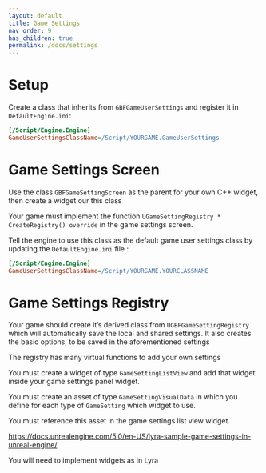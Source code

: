 ```yaml
---
layout: default
title: Game Settings
nav_order: 9
has_children: true
permalink: /docs/settings
---
```


# Setup

Create a class that inherits from `GBFGameUserSettings` and register it in `DefaultEngine.ini`:

```ini
[/Script/Engine.Engine]
GameUserSettingsClassName=/Script/YOURGAME.GameUserSettings
```

# Game Settings Screen

Use the class `GBFGameSettingScreen` as the parent for your own C++ widget, then create a widget our this class

Your game must implement the function `UGameSettingRegistry * CreateRegistry() override` in the game settings screen.

Tell the engine to use this class as the default game user settings class by updating the `DefaultEngine.ini` file :

```ini
[/Script/Engine.Engine]
GameUserSettingsClassName=/Script/YOURGAME.YOURCLASSNAME
```

# Game Settings Registry

Your game should create it’s derived class from `UGBFGameSettingRegistry` which will automatically save the local and shared settings. It also creates the basic options, to be saved in the aforementioned settings

The registry has many virtual functions to add your own settings

You must create a widget of type `GameSettingListView` and add that widget inside your game settings panel widget.

You must create an asset of type `GameSettingVisualData` in which you define for each type of `GameSetting` which widget to use.

You must reference this asset in the game settings list view widget.

https://docs.unrealengine.com/5.0/en-US/lyra-sample-game-settings-in-unreal-engine/

You will need to implement widgets as in Lyra